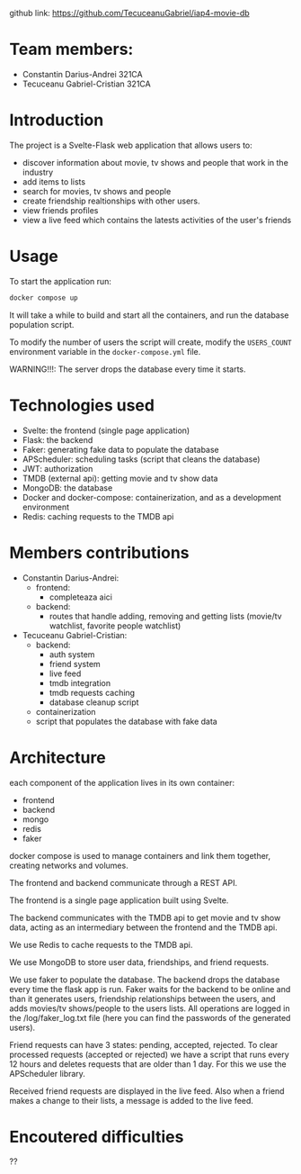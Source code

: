 github link: https://github.com/TecuceanuGabriel/iap4-movie-db

# Team members:

- Constantin Darius-Andrei 321CA
- Tecuceanu Gabriel-Cristian 321CA

# Introduction

The project is a Svelte-Flask web application that allows users to:

- discover information about movie, tv shows and people that work in the industry
- add items to lists
- search for movies, tv shows and people
- create friendship realtionships with other users.
- view friends profiles
- view a live feed which contains the latests activities of the user's friends

# Usage

To start the application run:

```bash
docker compose up
```

It will take a while to build and start all the containers, and run the
database population script.

To modify the number of users the script will create, modify the `USERS_COUNT`
environment variable in the `docker-compose.yml` file.

WARNING!!!: The server drops the database every time it starts.

# Technologies used

- Svelte: the frontend (single page application)
- Flask: the backend
- Faker: generating fake data to populate the database
- APScheduler: scheduling tasks (script that cleans the database)
- JWT: authorization
- TMDB (external api): getting movie and tv show data
- MongoDB: the database
- Docker and docker-compose: containerization, and as a development environment
- Redis: caching requests to the TMDB api

# Members contributions

- Constantin Darius-Andrei:
  - frontend:
    - completeaza aici
  - backend:
    - routes that handle adding, removing and getting lists (movie/tv watchlist,
      favorite people watchlist)
- Tecuceanu Gabriel-Cristian:
  - backend:
    - auth system
    - friend system
    - live feed
    - tmdb integration
    - tmdb requests caching
    - database cleanup script
  - containerization
  - script that populates the database with fake data

# Architecture

each component of the application lives in its own container:

- frontend
- backend
- mongo
- redis
- faker

docker compose is used to manage containers and link them together,
creating networks and volumes.

The frontend and backend communicate through a REST API.

The frontend is a single page application built using Svelte.

The backend communicates with the TMDB api to get movie and tv show data,
acting as an intermediary between the frontend and the TMDB api.

We use Redis to cache requests to the TMDB api.

We use MongoDB to store user data, friendships, and friend requests.

We use faker to populate the database. The backend drops the database every
time the flask app is run. Faker waits for the backend to be online and than
it generates users, friendship relationships between the users, and adds
movies/tv shows/people to the users lists. All operations are logged in the
/log/faker_log.txt file (here you can find the passwords of the generated users).

Friend requests can have 3 states: pending, accepted, rejected. To clear
processed requests (accepted or rejected) we have a script that runs every
12 hours and deletes requests that are older than 1 day. For this we use
the APScheduler library.

Received friend requests are displayed in the live feed. Also when a friend
makes a change to their lists, a message is added to the live feed.

# Encoutered difficulties

??
